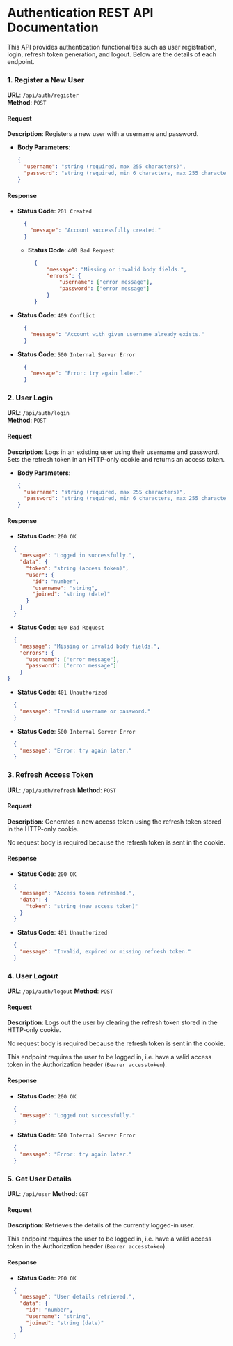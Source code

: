 # Authentication REST API Documentation

This API provides authentication functionalities such as user registration, login, refresh token generation, and logout. Below are the details of each endpoint.

### 1. Register a New User

**URL**: `/api/auth/register`  
**Method**: `POST`

#### Request
**Description**: Registers a new user with a username and password.

- **Body Parameters**:
  ```json
  {
    "username": "string (required, max 255 characters)",
    "password": "string (required, min 6 characters, max 255 characters)"
  }
  ```
#### Response
- **Status Code**: `201 Created`
  ```json
    {
      "message": "Account successfully created."
    }
  ```
  - **Status Code**: `400 Bad Request`
    ```json
      {
          "message": "Missing or invalid body fields.",
          "errors": {
              "username": ["error message"],
              "password": ["error message"]
          }
      }
    ```
- **Status Code**: `409 Conflict`
  ```json
    {
      "message": "Account with given username already exists."
    }
  ```
- **Status Code**: `500 Internal Server Error`
  ```json
    {
      "message": "Error: try again later."
    }
  ```

### 2. User Login

**URL**: `/api/auth/login`  
**Method**: `POST`

#### Request
**Description**: Logs in an existing user using their username and password. Sets the refresh token in an HTTP-only cookie and returns an access token.

- **Body Parameters**:
  ```json
  {
    "username": "string (required, max 255 characters)",
    "password": "string (required, min 6 characters, max 255 characters)"
  }
  ```
#### Response
- **Status Code**: `200 OK`
```json
  {
    "message": "Logged in successfully.",
    "data": {
      "token": "string (access token)",
      "user": {
        "id": "number",
        "username": "string",
        "joined": "string (date)"
      }
    }
  }
```
- **Status Code**: `400 Bad Request`
```json
  {
    "message": "Missing or invalid body fields.",
    "errors": {
      "username": ["error message"],
      "password": ["error message"]
    }
}
```
- **Status Code**: `401 Unauthorized`
```json
  {
    "message": "Invalid username or password."
  }
```
- **Status Code**: `500 Internal Server Error`
```json
  {
    "message": "Error: try again later."
  }
```
### 3. Refresh Access Token

**URL**: `/api/auth/refresh`
**Method**: `POST`

#### Request
**Description**: Generates a new access token using the refresh token stored in the HTTP-only cookie.

No request body is required because the refresh token is sent in the cookie.

#### Response
- **Status Code**: `200 OK`
```json
  {
    "message": "Access token refreshed.",
    "data": {
      "token": "string (new access token)"
    }
  }
```
- **Status Code**: `401 Unauthorized`
```json
  {
    "message": "Invalid, expired or missing refresh token."
  }
```

### 4. User Logout

**URL**: `/api/auth/logout`
**Method**: `POST`

#### Request
**Description**: Logs out the user by clearing the refresh token stored in the HTTP-only cookie.

No request body is required because the refresh token is sent in the cookie.

This endpoint requires the user to be logged in, i.e. have a valid access token in the Authorization header (`Bearer accesstoken`).

#### Response
- **Status Code**: `200 OK`
```json
  {
    "message": "Logged out successfully."
  }
```
- **Status Code**: `500 Internal Server Error`
```json
  {
    "message": "Error: try again later."
  }
```

### 5. Get User Details

**URL**: `/api/user`
**Method**: `GET`

#### Request
**Description**: Retrieves the details of the currently logged-in user.

This endpoint requires the user to be logged in, i.e. have a valid access token in the Authorization header (`Bearer accesstoken`).

#### Response
- **Status Code**: `200 OK`
```json
  {
    "message": "User details retrieved.",
    "data": {
      "id": "number",
      "username": "string",
      "joined": "string (date)"
    }
  }
```

